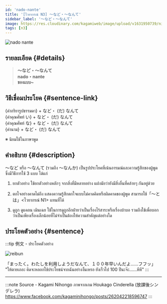 ```yaml
---
id: 'nado-nante'
title: '[ไวยากรณ์ N3] 〜など・〜なんて'
sidebar_label: '〜など・〜なんて'
image: https://res.cloudinary.com/kagamiweb/image/upload/v1631950739/nihongo/grammar/n3/reibun/nante.jpg
tags: [n3]
---
```


![nado nante](https://res.cloudinary.com/kagamiweb/image/upload/v1640444596/nihongo/grammar/n3/nado-nante.jpg)

## รายละเอียด {#details}

> **〜など・〜なんて**  
> **nado・nante**  
> **ของแบบ~**

## วิธีเชื่อมประโยค {#sentence-link}

{คำกริยารูปธรรมดา} + など・ (だ) なんて  
{คำคุณศัพท์ い} + など・ (だ) なんて  
{คำคุณศัพท์ な} + など・ (だ) なんて  
{คำนาม} + など・ (だ) なんて

※ นิยมใช้ในภาษาพูด


## คำอธิบาย {#description}

〜など หรือ 〜なんて (รวมถึง 〜なんか) เป็นรูปประโยคที่เน้นอารมณ์และความรู้สึกของผู้พูด ซึ่งมีวิธีการใช้ 3 แบบ ได้แก่

1. ยกตัวอย่าง
ใช้ยกตัวอย่างหลักๆ จากสิ่งที่มีหลายอย่าง แฝงนัยว่ายังมีสิ่งอื่นที่คล้ายๆ กันอยู่ด้วย

2. ตกใจอย่างคาดไม่ถึง
แสดงความรู้สึกตกใจแบบไม่คาดคิดหรือผิดคาดของผู้พูด สามารถใช้「～とは」<ไวยากรณ์ N1> แทนที่ได้

3. ดูถูก ดูแคลน เมินเฉย
ใช้ในการดูถูกอีกฝ่ายว่าเป็นเรื่องไร้สาระหรือเรื่องบ้าบอ รวมถึงใช้เพื่อบอกว่าเป็นเพียงเรื่องเล็กน้อยที่ไม่จำเป็นต้องให้ความสำคัญแต่อย่างใด

## ประโยคตัวอย่าง {#sentence}

:::tip 例文 - ประโยคตัวอย่าง

![reibun](https://res.cloudinary.com/kagamiweb/image/upload/v1631950739/nihongo/grammar/n3/reibun/nante.jpg)

「まったく。わたしを利用しようだなんて、１００年早いんだよ……フフッ」  
"ให้ตายเถอะ คิดจะหลอกใช้ประโยชน์จากฉันอย่างงั้นเหรอ ยังเร็วไป 100 ปีนะจ๊ะ......หึหึ"
:::

---
:::note Source - Kagami Nihongo
ภาพจากเกม Houkago Cinderella (放課後シンデレラ)  
https://www.facebook.com/kagaminihongo/posts/262042218596747
:::